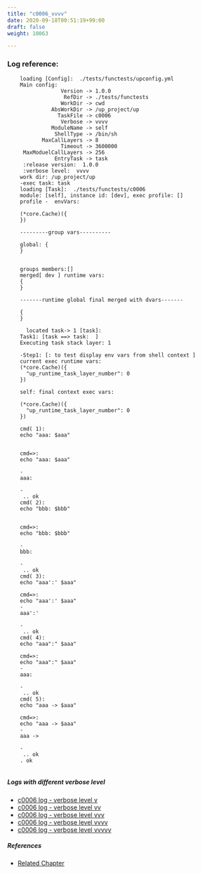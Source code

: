 ```yaml
---
title: "c0006_vvvv"
date: 2020-09-18T00:51:19+99:00
draft: false
weight: 10063

---
```


### Log reference: <no value>

```
    loading [Config]:  ./tests/functests/upconfig.yml
    Main config:
                 Version -> 1.0.0
                  RefDir -> ./tests/functests
                 WorkDir -> cwd
              AbsWorkDir -> /up_project/up
                TaskFile -> c0006
                 Verbose -> vvvv
              ModuleName -> self
               ShellType -> /bin/sh
           MaxCallLayers -> 8
                 Timeout -> 3600000
     MaxModuelCallLayers -> 256
               EntryTask -> task
     :release version:  1.0.0
     :verbose level:  vvvv
    work dir: /up_project/up
    -exec task: task
    loading [Task]:  ./tests/functests/c0006
    module: [self], instance id: [dev], exec profile: []
    profile -  envVars:
    
    (*core.Cache)({
    })
    
    ---------group vars----------
    
    global: {
    }
    
    
    groups members:[]
    merged[ dev ] runtime vars:
    {
    }
    
    -------runtime global final merged with dvars-------
    
    {
    }
    
      located task-> 1 [task]: 
    Task1: [task ==> task:  ]
    Executing task stack layer: 1
    
    -Step1: [: to test display env vars from shell context ]
    current exec runtime vars:
    (*core.Cache)({
      "up_runtime_task_layer_number": 0
    })
    
    self: final context exec vars:
    
    (*core.Cache)({
      "up_runtime_task_layer_number": 0
    })
    
    cmd( 1):
    echo "aaa: $aaa"
    
    
    cmd=>:
    echo "aaa: $aaa"
    
    -
    aaa: 
    
    -
     .. ok
    cmd( 2):
    echo "bbb: $bbb"
    
    
    cmd=>:
    echo "bbb: $bbb"
    
    -
    bbb: 
    
    -
     .. ok
    cmd( 3):
    echo "aaa':' $aaa"
    
    cmd=>:
    echo "aaa':' $aaa"
    -
    aaa':' 
    
    -
     .. ok
    cmd( 4):
    echo "aaa":" $aaa"
    
    cmd=>:
    echo "aaa":" $aaa"
    -
    aaa: 
    
    -
     .. ok
    cmd( 5):
    echo "aaa -> $aaa"
    
    cmd=>:
    echo "aaa -> $aaa"
    -
    aaa -> 
    
    -
     .. ok
    . ok
    
```

##### Logs with different verbose level
* [c0006 log - verbose level v](../../logs/c0006_v)
* [c0006 log - verbose level vv](../../logs/c0006_vv)
* [c0006 log - verbose level vvv](../../logs/c0006_vvv)
* [c0006 log - verbose level vvvv](../../logs/c0006_vvvv)
* [c0006 log - verbose level vvvvv](../../logs/c0006_vvvvv)

##### References
* [Related Chapter](../../quick-start/c0006)
